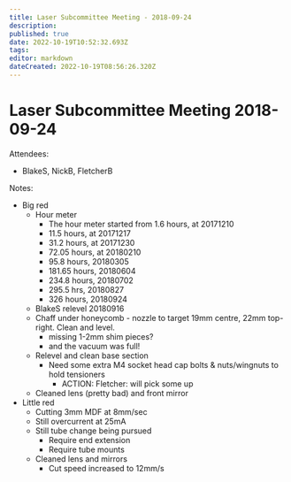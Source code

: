 ```yaml
---
title: Laser Subcommittee Meeting - 2018-09-24
description: 
published: true
date: 2022-10-19T10:52:32.693Z
tags: 
editor: markdown
dateCreated: 2022-10-19T08:56:26.320Z
---
```


# Laser Subcommittee Meeting 2018-09-24

Attendees:

-   BlakeS, NickB, FletcherB

Notes:

-   Big red
    -   Hour meter
        -   The hour meter started from 1.6 hours, at 20171210
        -   11.5 hours, at 20171217
        -   31.2 hours, at 20171230
        -   72.05 hours, at 20180210
        -   95.8 hours, 20180305
        -   181.65 hours, 20180604
        -   234.8 hours, 20180702
        -   295.5 hrs, 20180827
        -   326 hours, 20180924
    -   BlakeS relevel 20180916
    -   Chaff under honeycomb - nozzle to target 19mm centre, 22mm top-right. Clean and level.
        -   missing 1-2mm shim pieces?
        -   and the vacuum was full!
    -   Relevel and clean base section
        -   Need some extra M4 socket head cap bolts & nuts/wingnuts to hold tensioners
            -   ACTION: Fletcher: will pick some up
    -   Cleaned lens (pretty bad) and front mirror
-   Little red
    -   Cutting 3mm MDF at 8mm/sec
    -   Still overcurrent at 25mA
    -   Still tube change being pursued
        -   Require end extension
        -   Require tube mounts
    -   Cleaned lens and mirrors
        -   Cut speed increased to 12mm/s
